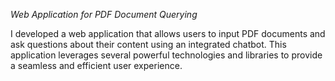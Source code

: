 *Web Application for PDF Document Querying*

I developed a web application that allows users to input PDF documents and ask questions about their content using an integrated chatbot. This application leverages several powerful technologies and libraries to provide a seamless and efficient user experience.

